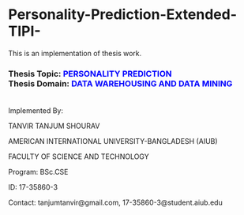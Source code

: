 # Personality-Prediction-Extended-TIPI-
This is an implementation of thesis work. 

<h3>
Thesis Topic: <span style='color: blue;'> PERSONALITY PREDICTION </span> <br>
Thesis Domain: <span style='color: blue;'> DATA WAREHOUSING AND DATA MINING  </span> <br><br>
</h3>

Implemented By: <br>
<p> TANVIR TANJUM SHOURAV  </p> 
<p> AMERICAN INTERNATIONAL UNIVERSITY-BANGLADESH (AIUB)  </p> 
<p> FACULTY OF SCIENCE AND TECHNOLOGY  </p> 
<p> Program: BSc.CSE  </p> 
<p> ID: 17-35860-3  </p> 
<p> Contact: tanjumtanvir@gmail.com, 17-35860-3@student.aiub.edu  </p>
